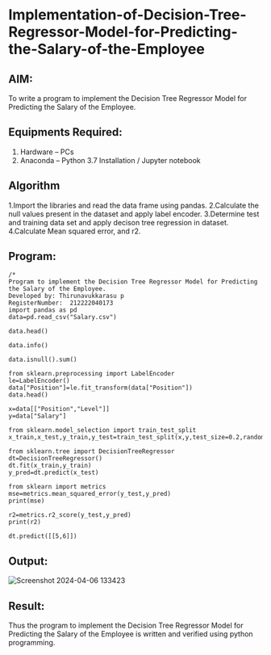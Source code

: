 # Implementation-of-Decision-Tree-Regressor-Model-for-Predicting-the-Salary-of-the-Employee

## AIM:
To write a program to implement the Decision Tree Regressor Model for Predicting the Salary of the Employee.

## Equipments Required:
1. Hardware – PCs
2. Anaconda – Python 3.7 Installation / Jupyter notebook

## Algorithm
1.Import the libraries and read the data frame using pandas.
2.Calculate the null values present in the dataset and apply label encoder.
3.Determine test and training data set and apply decison tree regression in dataset.
4.Calculate Mean squared error, and r2. 

## Program:
```
/*
Program to implement the Decision Tree Regressor Model for Predicting the Salary of the Employee.
Developed by: Thirunavukkarasu p
RegisterNumber:  212222040173
import pandas as pd
data=pd.read_csv("Salary.csv")

data.head()

data.info()

data.isnull().sum()

from sklearn.preprocessing import LabelEncoder
le=LabelEncoder()
data["Position"]=le.fit_transform(data["Position"])
data.head()

x=data[["Position","Level"]]
y=data["Salary"]

from sklearn.model_selection import train_test_split
x_train,x_test,y_train,y_test=train_test_split(x,y,test_size=0.2,random_state=2)

from sklearn.tree import DecisionTreeRegressor
dt=DecisionTreeRegressor()
dt.fit(x_train,y_train)
y_pred=dt.predict(x_test)

from sklearn import metrics
mse=metrics.mean_squared_error(y_test,y_pred)
print(mse)

r2=metrics.r2_score(y_test,y_pred)
print(r2)

dt.predict([[5,6]])

```

## Output:
![Screenshot 2024-04-06 133423](https://github.com/Thirunavukkarasu05/Implementation-of-Decision-Tree-Regressor-Model-for-Predicting-the-Salary-of-the-Employee/assets/119291645/79d79c07-9963-41b7-a22b-e471c8bfb54b)


## Result:
Thus the program to implement the Decision Tree Regressor Model for Predicting the Salary of the Employee is written and verified using python programming.
